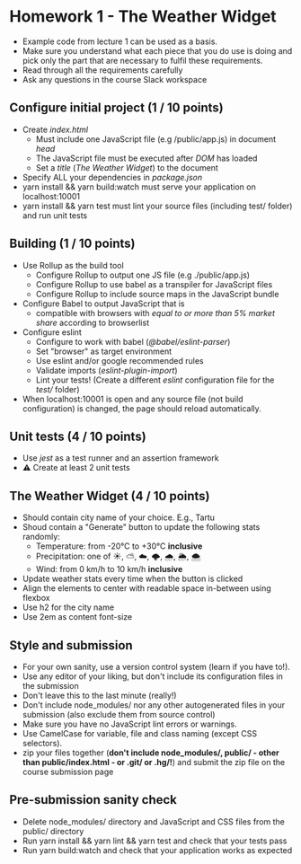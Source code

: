 # Homework 1 - The Weather Widget

* Example code from lecture 1 can be used as a basis.
* Make sure you understand what each piece that you do use is doing and pick
  only the part that are necessary to fulfil these requirements.
* Read through all the requirements carefully
* Ask any questions in the course Slack workspace

## Configure initial project (1 / 10 points)

* Create *index.html* 
  * Must include one JavaScript file (e.g /public/app.js) in document *head*
  * The JavaScript file must be executed after *DOM* has loaded
  * Set a *title* (_The Weather Widget_) to the document
* Specify ALL your dependencies in *package.json*
* yarn install && yarn build:watch must serve your application on localhost:10001
* yarn install && yarn test must lint your source files (including test/ folder) and run unit tests

## Building (1 / 10 points)

* Use Rollup as the build tool
  * Configure Rollup to output one JS file (e.g ./public/app.js)
  * Configure Rollup to use babel as a transpiler for JavaScript files
  * Configure Rollup to include source maps in the JavaScript bundle
* Configure Babel to output JavaScript that is
  * compatible with browsers with *equal to or more than 5% market share* according to browserlist
* Configure eslint
  * Configure to work with babel (_@babel/eslint-parser_)
  * Set "browser" as target environment
  * Use eslint and/or google recommended rules
  * Validate imports (_eslint-plugin-import_)
  * Lint your tests! (Create a different _eslint_ configuration file for the _test/_ folder)
* When localhost:10001 is open and any source file (not build configuration) is changed, the page should reload automatically.

## Unit tests (4 / 10 points)

* Use _jest_ as a test runner and an assertion framework
* ⚠️ Create at least 2 unit tests

## The Weather Widget (4 / 10 points)

* Should contain city name of your choice. E.g., Tartu
* Shoud contain a "Generate" button to update the following stats randomly:
  * Temperature: from -20°C to +30°C **inclusive**
  * Precipitation: one of ☀️, ⛅️, ☁️, 🌩️, 🌧️, 🌦️, 🌨️
  * Wind: from 0 km/h to 10 km/h **inclusive**
* Update weather stats every time when the button is clicked
* Align the elements to center with readable space in-between using flexbox
* Use h2 for the city name
* Use 2em as content font-size

## Style and submission

* For your own sanity, use a version control system (learn if you have to!).
* Use any editor of your liking, but don't include its configuration files in the submission
* Don't leave this to the last minute (really!)
* Don't include node_modules/ nor any other autogenerated files in your submission (also exclude them from source control)
* Make sure you have no JavaScript lint errors or warnings.
* Use CamelCase for variable, file and class naming (except CSS selectors).
* zip your files together (**don't include node_modules/, public/ - other than
  public/index.html - or .git/ or .hg/!**) and submit the zip file on the
  course submission page

## Pre-submission sanity check

* Delete node_modules/ directory and JavaScript and CSS files from the public/ directory
* Run yarn install && yarn lint && yarn test and check that your tests pass
* Run yarn build:watch and check that your application works as expected